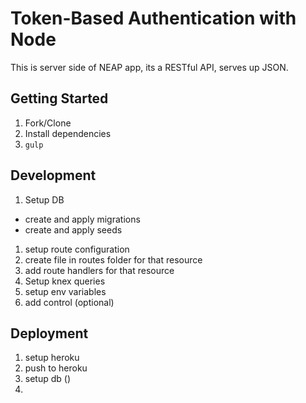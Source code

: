 # Token-Based Authentication with Node
This is server side of NEAP app, its a RESTful API, serves up JSON.

## Getting Started

1. Fork/Clone
1. Install dependencies
1. `gulp`

## Development

1. Setup DB
  - create and apply migrations
  - create and apply seeds
1. setup route configuration
1. create file in routes folder for that resource
1. add route handlers for that resource
1. Setup knex queries
1. setup env variables
1. add control (optional)

## Deployment

1. setup heroku
1. push to heroku
1. setup db ()
1.
